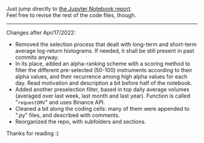 Just jump directly to <a href="https://github.com/gsolaril/topCMC/blob/main/Main%20report.ipynb">the Jupyter Notebook report</a>.
<br>Feel free to revise the rest of the code files, though.

<hr>

Changes after Apr/17/2022:
- Removed the selection process that dealt with long-term and short-term average log-return histograms. If needed, it shall be still present in past commits anyway.
- In its place, added an alpha-ranking scheme with a scoring method to filter the different pre-selected (50-100) instruments according to their alpha values, and their recurrence among high alpha values for each day. Read motivation and description a bit before half of the notebook.
- Added another preselection filter, based in top daily average volumes (averaged over last week, last month and last year). Function is called "`requestDMV`" and uses Binance API.
- Cleaned a bit along the coding cells: many of them were appended to ".py" files, and described with comments.
- Reorganized the repo, with subfolders and sections.

Thanks for reading :)
